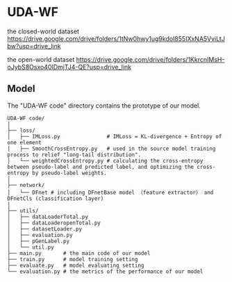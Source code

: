 # UDA-WF
the closed-world dataset https://drive.google.com/drive/folders/1tNw0hwy1ug9kdoI855IXxNA5VviLtJbw?usp=drive_link

the open-world dataset https://drive.google.com/drive/folders/1KkrcnIMsH-oJybS8Osxo40IDmjTJ4-QE?usp=drive_link

## Model
The "UDA-WF code" directory contains the prototype of our model.

~~~
UDA-WF code/
│
├── loss/   
│   ├── IMLoss.py               # IMLoss = KL-divergence + Entropy of one element
│   ├── SmoothCrossEntropy.py   # used in the source model training process to relief "long-tail distribution".
│   └── weightedCrossEntropy.py # calculating the cross-entropy between pseudo-label and predicted label, and optimizing the cross-entropy by pseudo-label weights.
│
├── network/
│   └── DFnet # including DFnetBase model （feature extractor） and DFnetCls (classification layer)
│
├── utils/
│   ├── dataLoaderTotal.py
│   ├── dataLoaderopenTotal.py
│   ├── datasetLoader.py
│   ├── evaluation.py              
│   ├── pGenLabel.py
│   └── util.py
├── main.py       # the main code of our model
├── train.py      # model training setting
├── evaluate.py   # model evaluating setting
└── evaluation.py # the metrics of the performance of our model

~~~

